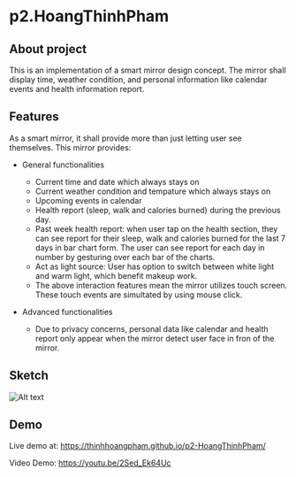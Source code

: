 # p2.HoangThinhPham

## About project
This is an implementation of a smart mirror design concept. The mirror shall display time, weather condition, and personal information like calendar events and health information report.

## Features

As a smart mirror, it shall provide more than just letting user see themselves. This mirror provides:
- General functionalities
    + Current time and date which always stays on
    + Current weather condition and tempature which always stays on
    + Upcoming events in calendar
    + Health report (sleep, walk and calories burned) during the previous day.
    + Past week health report: when user tap on the health section, they can see report for their sleep, walk and calories burned for the last 7 days in bar chart form. The user can see report for each day in number by gesturing over each bar of the charts.
    + Act as light source: User has option to switch between white light and warm light, which benefit makeup work.
    + The above interaction features mean the mirror utilizes touch screen. These touch events are simultated by using mouse click.

- Advanced functionalities
    + Due to privacy concerns, personal data like calendar and health report only appear when the mirror detect user face in fron of the mirror.

## Sketch
![Alt text](https://github.com/thinhhoangpham/p2-HoangThinhPham/blob/main/report/sketch.png?raw=true)

## Demo
Live demo at: https://thinhhoangpham.github.io/p2-HoangThinhPham/

Video Demo:
https://youtu.be/2Sed_Ek64Uc
